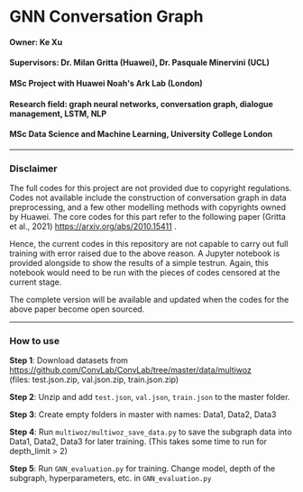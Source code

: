 # GNN Conversation Graph

#### Owner: Ke Xu
#### Supervisors: Dr. Milan Gritta (Huawei), Dr. Pasquale Minervini (UCL)

#### MSc Project with Huawei Noah's Ark Lab (London)
#### Research field: graph neural networks, conversation graph, dialogue management, LSTM, NLP

#### MSc Data Science and Machine Learning, University College London


-----------------------------------------------------

### Disclaimer
The full codes for this project are not provided due to copyright regulations. Codes not available include the construction of conversation graph in data preprocessing, and a few other modelling methods with copyrights owned by Huawei. The core codes for this part refer to the following paper (Gritta et al., 2021) https://arxiv.org/abs/2010.15411 . 

Hence, the current codes in this repository are not capable to carry out full training with error raised due to the above reason. A Jupyter notebook is provided alongside to show the results of a simple testrun. Again, this notebook would need to be run with the pieces of codes censored at the current stage.

The complete version will be available and updated when the codes for the above paper become open sourced.


-----------------------------------------------------

### How to use
**Step 1**: Download datasets from https://github.com/ConvLab/ConvLab/tree/master/data/multiwoz \
(files: test.json.zip, val.json.zip, train.json.zip)

**Step 2**: Unzip and add `test.json`, `val.json`, `train.json` to the master folder.

**Step 3**: Create empty folders in master with names: Data1, Data2, Data3

**Step 4**: Run `multiwoz/multiwoz_save_data.py` to save the subgraph data into Data1, Data2, Data3 for later training. (This takes some time to run for depth_limit > 2)

**Step 5**: Run `GNN_evaluation.py` for training. Change model, depth of the subgraph, hyperparameters, etc. in `GNN_evaluation.py`

